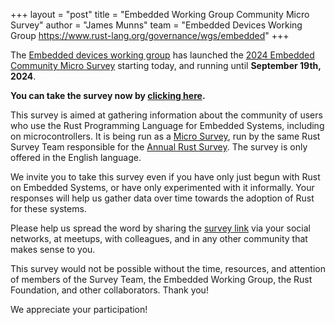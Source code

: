 +++
layout = "post"
title = "Embedded Working Group Community Micro Survey"
author = "James Munns"
team = "Embedded Devices Working Group <https://www.rust-lang.org/governance/wgs/embedded>"
+++

The [Embedded devices working group] has launched the [2024 Embedded Community Micro Survey] starting
today, and running until **September 19th, 2024**.

**You can take the survey now by [clicking here][2024 Embedded Community Micro Survey].**

[Embedded devices working group]: https://www.rust-lang.org/governance/wgs/embedded
[2024 Embedded Community Micro Survey]: https://www.surveyhero.com/c/uenp3ydt

This survey is aimed at gathering information about the community of users who use the Rust Programming Language
for Embedded Systems, including on microcontrollers. It is being run as a [Micro Survey], run by the same
Rust Survey Team responsible for the [Annual Rust Survey]. The survey is only offered in the English language.

[Micro Survey]: https://github.com/rust-lang/surveys/blob/main/micro-surveys.md
[Annual Rust Survey]: https://blog.rust-lang.org/2024/02/19/2023-Rust-Annual-Survey-2023-results.html

We invite you to take this survey even if you have only just begun with Rust on Embedded Systems,
or have only experimented with it informally. Your responses will help us gather data over time towards
the adoption of Rust for these systems.

Please help us spread the word by sharing the [survey link][2024 Embedded Community Micro Survey] via your social networks,
at meetups, with colleagues, and in any other community that makes sense to you.

This survey would not be possible without the time, resources, and attention of members of the Survey Team,
the Embedded Working Group, the Rust Foundation, and other collaborators. Thank you!

We appreciate your participation!
